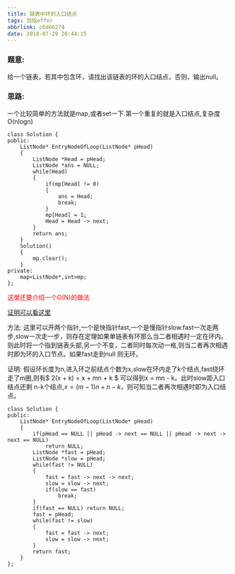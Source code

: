 ```yaml
---
title: 链表中环的入口结点
tags: 剑指offer
abbrlink: c6d66274
date: 2018-07-29 20:44:15
---
```


<h3>题意:</h3>
给一个链表，若其中包含环，请找出该链表的环的入口结点，否则，输出null。
<!--more-->

<h3>思路:</h3>

一个比较简单的方法就是map,或者set一下.第一个重复的就是入口结点,复杂度O(nlogn)

```
class Solution {
public:
    ListNode* EntryNodeOfLoop(ListNode* pHead)
    {
        ListNode *Head = pHead;
        ListNode *ans = NULL;
        while(Head)
        {
            if(mp[Head] != 0)
            {
                ans = Head;
                break;
            }
            mp[Head] = 1;
            Head = Head -> next;
        }
        return ans;
    }
    Solution()
    {
        mp.clear();
    }
private:
    map<ListNode*,int>mp;
};
```


<font color = "red">这里还要介绍一个O(N)的做法</font>


[证明可以看这里](https://www.cnblogs.com/snake-hand/p/3148328.html)

方法:
这里可以开两个指针,一个是快指针fast,一个是慢指针slow.fast一次走两步,slow一次走一步，则存在定理如果单链表有环那么当二者相遇时一定在环内。则此时将一个指到链表头部,另一个不变，二者同时每次动一格,则当二者再次相遇时即为环的入口节点。如果fast走到null 则无环。

证明:
假设环长度为n,进入环之前结点个数为x,slow在环内走了k个结点,fast绕环走了m圈,则有$ 2(x + k) = x + mn + k $ 可以得到x = mn - k。此时slow距入口结点还剩 n-k个结点,$x = (m - 1)n + n - k$，则可知当二者再次相遇时即为入口结点。

```
class Solution {
public:
    ListNode* EntryNodeOfLoop(ListNode* pHead)
    {
        if(pHead == NULL || pHead -> next == NULL || pHead -> next -> next == NULL)
            return NULL;
        ListNode *fast = pHead;
        ListNode *slow = pHead;
        while(fast != NULL)
        {
            fast = fast -> next -> next;
            slow = slow -> next;
            if(slow == fast)
                break;
        }
        if(fast == NULL) return NULL;
        fast = pHead;
        while(fast != slow)
        {
            fast = fast -> next;
            slow = slow -> next;
        }
        return fast;
    }
};
```
